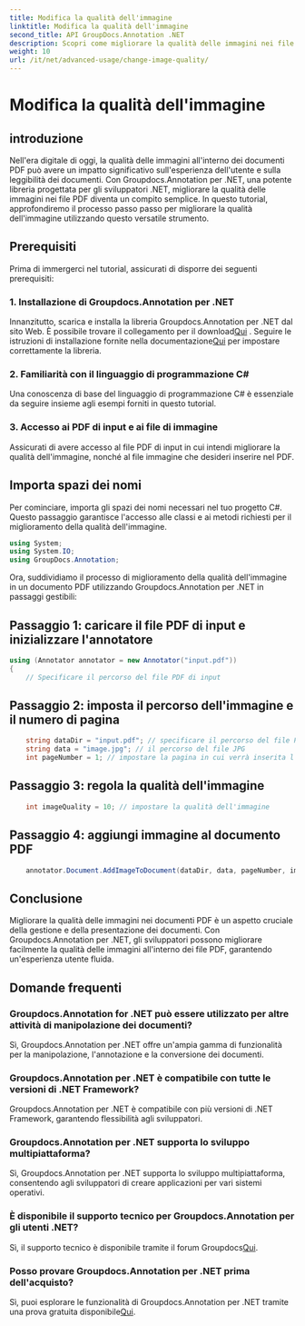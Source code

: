 ```yaml
---
title: Modifica la qualità dell'immagine
linktitle: Modifica la qualità dell'immagine
second_title: API GroupDocs.Annotation .NET
description: Scopri come migliorare la qualità delle immagini nei file PDF utilizzando Groupdocs.Annotation per .NET. Segui la nostra guida passo passo.
weight: 10
url: /it/net/advanced-usage/change-image-quality/
---
```


# Modifica la qualità dell'immagine

## introduzione
Nell'era digitale di oggi, la qualità delle immagini all'interno dei documenti PDF può avere un impatto significativo sull'esperienza dell'utente e sulla leggibilità dei documenti. Con Groupdocs.Annotation per .NET, una potente libreria progettata per gli sviluppatori .NET, migliorare la qualità delle immagini nei file PDF diventa un compito semplice. In questo tutorial, approfondiremo il processo passo passo per migliorare la qualità dell'immagine utilizzando questo versatile strumento.
## Prerequisiti
Prima di immergerci nel tutorial, assicurati di disporre dei seguenti prerequisiti:
### 1. Installazione di Groupdocs.Annotation per .NET
 Innanzitutto, scarica e installa la libreria Groupdocs.Annotation per .NET dal sito Web. È possibile trovare il collegamento per il download[Qui](https://releases.groupdocs.com/annotation/net/) . Seguire le istruzioni di installazione fornite nella documentazione[Qui](https://tutorials.groupdocs.com/annotation/net/) per impostare correttamente la libreria.
### 2. Familiarità con il linguaggio di programmazione C#
Una conoscenza di base del linguaggio di programmazione C# è essenziale da seguire insieme agli esempi forniti in questo tutorial.
### 3. Accesso ai PDF di input e ai file di immagine
Assicurati di avere accesso al file PDF di input in cui intendi migliorare la qualità dell'immagine, nonché al file immagine che desideri inserire nel PDF.

## Importa spazi dei nomi
Per cominciare, importa gli spazi dei nomi necessari nel tuo progetto C#. Questo passaggio garantisce l'accesso alle classi e ai metodi richiesti per il miglioramento della qualità dell'immagine.

```csharp
using System;
using System.IO;
using GroupDocs.Annotation;
```

Ora, suddividiamo il processo di miglioramento della qualità dell'immagine in un documento PDF utilizzando Groupdocs.Annotation per .NET in passaggi gestibili:
## Passaggio 1: caricare il file PDF di input e inizializzare l'annotatore
```csharp
using (Annotator annotator = new Annotator("input.pdf"))
{
    // Specificare il percorso del file PDF di input
```
## Passaggio 2: imposta il percorso dell'immagine e il numero di pagina
```csharp
    string dataDir = "input.pdf"; // specificare il percorso del file PDF di input
    string data = "image.jpg"; // il percorso del file JPG
    int pageNumber = 1; // impostare la pagina in cui verrà inserita l'immagine
```
## Passaggio 3: regola la qualità dell'immagine
```csharp
    int imageQuality = 10; // impostare la qualità dell'immagine
```
## Passaggio 4: aggiungi immagine al documento PDF
```csharp
    annotator.Document.AddImageToDocument(dataDir, data, pageNumber, imageQuality);
```

## Conclusione
Migliorare la qualità delle immagini nei documenti PDF è un aspetto cruciale della gestione e della presentazione dei documenti. Con Groupdocs.Annotation per .NET, gli sviluppatori possono migliorare facilmente la qualità delle immagini all'interno dei file PDF, garantendo un'esperienza utente fluida.
## Domande frequenti
### Groupdocs.Annotation for .NET può essere utilizzato per altre attività di manipolazione dei documenti?
Sì, Groupdocs.Annotation per .NET offre un'ampia gamma di funzionalità per la manipolazione, l'annotazione e la conversione dei documenti.
### Groupdocs.Annotation per .NET è compatibile con tutte le versioni di .NET Framework?
Groupdocs.Annotation per .NET è compatibile con più versioni di .NET Framework, garantendo flessibilità agli sviluppatori.
### Groupdocs.Annotation per .NET supporta lo sviluppo multipiattaforma?
Sì, Groupdocs.Annotation per .NET supporta lo sviluppo multipiattaforma, consentendo agli sviluppatori di creare applicazioni per vari sistemi operativi.
### È disponibile il supporto tecnico per Groupdocs.Annotation per gli utenti .NET?
 Sì, il supporto tecnico è disponibile tramite il forum Groupdocs[Qui](https://forum.groupdocs.com/c/annotation/10).
### Posso provare Groupdocs.Annotation per .NET prima dell'acquisto?
 Sì, puoi esplorare le funzionalità di Groupdocs.Annotation per .NET tramite una prova gratuita disponibile[Qui](https://releases.groupdocs.com/).